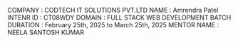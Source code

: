 COMPANY : CODTECH IT SOLUTIONS PVT.LTD
NAME : Amrendra Patel
INTENR ID : CT08WDY
DOMAIN : FULL STACK WEB DEVELOPMENT
BATCH DURATION :  February 25th, 2025 to March 25th, 2025
MENTOR NAME : NEELA SANTOSH KUMAR
